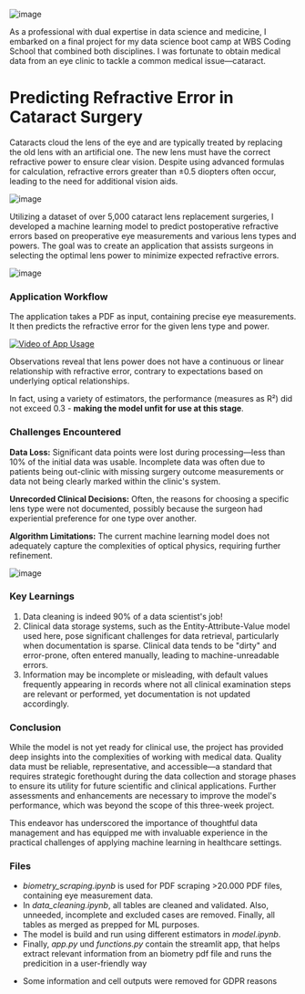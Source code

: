 ![image](https://github.com/mathlamm/Data-Science-Portfolio/assets/43820711/61aa046b-7ad1-49e1-b95d-f1e227fcebf5)

As a professional with dual expertise in data science and medicine, I embarked on a final project for my data science boot camp at WBS Coding School that combined both disciplines. I was fortunate to obtain medical data from an eye clinic to tackle a common medical issue—cataract.

# Predicting Refractive Error in Cataract Surgery

Cataracts cloud the lens of the eye and are typically treated by replacing the old lens with an artificial one. The new lens must have the correct refractive power to ensure clear vision. Despite using advanced formulas for calculation, refractive errors greater than ±0.5 diopters often occur, leading to the need for additional vision aids.

![image](https://github.com/mathlamm/Data-Science-Portfolio/assets/43820711/6854d27c-0fa4-40f3-95c6-8982e08cba79)

Utilizing a dataset of over 5,000 cataract lens replacement surgeries, I developed a machine learning model to predict postoperative refractive errors based on preoperative eye measurements and various lens types and powers. The goal was to create an application that assists surgeons in selecting the optimal lens power to minimize expected refractive errors.

![image](https://github.com/mathlamm/Data-Science-Portfolio/assets/43820711/b0dce4b8-2246-44e5-a006-d48d464378be)

### Application Workflow

The application takes a PDF as input, containing precise eye measurements. It then predicts the refractive error for the given lens type and power.

[![Video of App Usage](https://img.youtube.com/vi/IcL_34IfZrU/0.jpg)](https://www.youtube.com/watch?v=IcL_34IfZrU)

Observations reveal that lens power does not have a continuous or linear relationship with refractive error, contrary to expectations based on underlying optical relationships. 

In fact, using a variety of estimators, the performance (measures as R²) did not exceed 0.3 - **making the model unfit for use at this stage**. 


### Challenges Encountered

**Data Loss:** Significant data points were lost during processing—less than 10% of the initial data was usable. Incomplete data was often due to patients being out-clinic with missing surgery outcome measurements or data not being clearly marked within the clinic's system.

**Unrecorded Clinical Decisions:** Often, the reasons for choosing a specific lens type were not documented, possibly because the surgeon had experiential preference for one type over another.

**Algorithm Limitations:** The current machine learning model does not adequately capture the complexities of optical physics, requiring further refinement.

![image](https://github.com/mathlamm/Data-Science-Portfolio/assets/43820711/0d405f4a-3eb0-496b-8c8d-43e23857159c)



### Key Learnings

1. Data cleaning is indeed 90% of a data scientist's job!
2. Clinical data storage systems, such as the Entity-Attribute-Value model used here, pose significant challenges for data retrieval, particularly when documentation is sparse.
Clinical data tends to be "dirty" and error-prone, often entered manually, leading to machine-unreadable errors.
3. Information may be incomplete or misleading, with default values frequently appearing in records where not all clinical examination steps are relevant or performed, yet documentation is not updated accordingly.


### Conclusion
While the model is not yet ready for clinical use, the project has provided deep insights into the complexities of working with medical data. Quality data must be reliable, representative, and accessible—a standard that requires strategic forethought during the data collection and storage phases to ensure its utility for future scientific and clinical applications. Further assessments and enhancements are necessary to improve the model's performance, which was beyond the scope of this three-week project.

This endeavor has underscored the importance of thoughtful data management and has equipped me with invaluable experience in the practical challenges of applying machine learning in healthcare settings.

### Files
- *biometry_scraping.ipynb* is used for PDF scraping >20.000 PDF files, containing eye measurement data.
- In *data_cleaning.ipynb*, all tables are cleaned and validated. Also, unneeded, incomplete and excluded cases are removed. Finally, all tables as merged as prepped for ML purposes.
- The model is build and run using different estimators in *model.ipynb*.
- Finally, *app.py* und *functions.py* contain the streamlit app, that helps extract relevant information from an biometry pdf file and runs the predicition in a user-friendly way
* Some information and cell outputs were removed for GDPR reasons 
